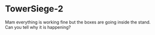 # TowerSiege-2
Mam everything is working fine but the boxes are going inside the stand. Can you tell why it is happening?
